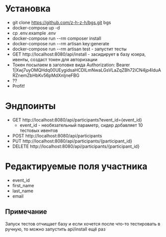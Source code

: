 # Установка
* git clone https://github.com/z-h-z-h/bgs.git bgs
* docker-compose up -d
* cp .env.example .env
* docker-compose run --rm composer install
* docker-compose run --rm artisan key:generate
* docker-compose run --rm artisan test - запустит тесты
* GET http://localhost:8080/api/install - засидирует в базу юзера, ивенты, создаст токен для авторизации
* Токен посылаем в заголовке вида Authorization: Bearer 1|Xwj7uyOMQHdq00UEygidsaHCDILmNwaLGsVLaZqZBh72iCN4jp4lduARZnemZbHbKv56pMdXnIjneFBG
* ??
* Profit!

# Эндпоинты
* GET http://localhost:8080/api/participants?event_id={event_id}
   * event_id - необязательный параметр, сидер добавляет 10 тестовых ивентов
* POST http://localhost:8080/api/participants
* PUT http://localhost:8080/api/participants/{participant_id}
* DELETE http://localhost:8080/api/participants/{participant_id}

# Редактируемые поля участника
* event_id
* first_name
* last_name
* email

## Примечание
Запуск тестов отчищает базу и если хочется после что-то тестировать в ручную, то можно запустить api/install ещё раз

